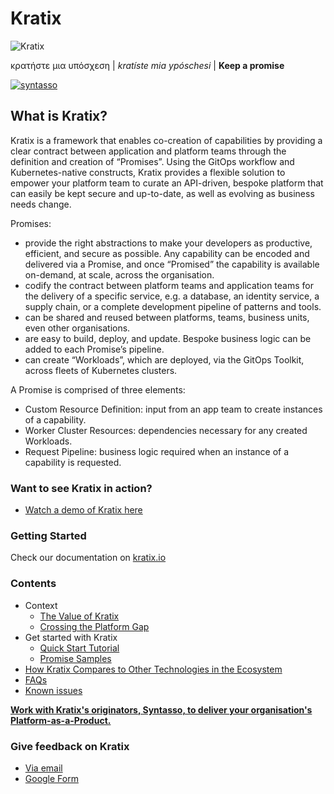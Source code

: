 # Kratix

![Kratix](docs/deprecated/images/white_logo_color_background.jpg)

κρατήστε μια υπόσχεση | *kratíste mia ypóschesi* | **Keep a promise**

[![syntasso](https://circleci.com/gh/syntasso/kratix.svg?style=shield)](https://app.circleci.com/pipelines/github/syntasso/kratix?branch=main)

## What is Kratix?

Kratix is a framework that enables co-creation of capabilities by providing a clear contract between application and platform teams through the definition and creation of “Promises”. Using the GitOps workflow and Kubernetes-native constructs, Kratix provides a flexible solution to empower your platform team to curate an API-driven, bespoke platform that can easily be kept secure and up-to-date, as well as evolving as business needs change.

Promises:
- provide the right abstractions to make your developers as productive, efficient, and secure as possible. Any capability can be encoded and delivered via a Promise, and once “Promised” the capability is available on-demand, at scale, across the organisation.
- codify the contract between platform teams and application teams for the delivery of a specific service, e.g. a database, an identity service, a supply chain, or a complete development pipeline of patterns and tools.
- can be shared and reused between platforms, teams, business units, even other organisations.
- are easy to build, deploy, and update. Bespoke business logic can be added to each Promise’s pipeline.
- can create “Workloads”, which are deployed, via the GitOps Toolkit, across fleets of Kubernetes clusters.

A Promise is comprised of three elements:
- Custom Resource Definition: input from an app team to create instances of a capability.
- Worker Cluster Resources: dependencies necessary for any created Workloads.
- Request Pipeline: business logic required when an instance of a capability is requested.

### Want to see Kratix in action?

* [Watch a demo of Kratix here](https://youtu.be/ZZUD2NUCBJI)

### Getting Started

Check our documentation on [kratix.io](https://kratix.io)
### Contents
- Context
  - [The Value of Kratix](https://syntasso.github.io/kratix-docs/docs/main/value-of-kratix?utm_source=github&utm_medium=readme&utm_campaign=kratix)
  - [Crossing the Platform Gap](https://www.syntasso.io/post/crossing-the-platform-gap)
  <!-- - [Personas](./docs/personas.md)  -->
  <!-- - [Team Story](./docs/success.md) -->
  <!-- - [Architecture](./docs/writing-a-promise.md) -->
- Get started with Kratix
  - [Quick Start Tutorial](https://syntasso.github.io/kratix-docs/docs/workshop/intro?utm_source=github&utm_medium=readme&utm_campaign=kratix)
  - [Promise Samples](./samples)
- [How Kratix Compares to Other Technologies in the Ecosystem](https://syntasso.github.io/kratix-docs/docs/main/value-of-kratix#comparison-with-other-tools?utm_source=github&utm_medium=readme&utm_campaign=kratix)
- [FAQs](https://syntasso.github.io/kratix-docs/docs/main/faq?utm_source=github&utm_medium=readme&utm_campaign=kratix)
- [Known issues](./docs/deprecated/known-issues.md)

**[Work with Kratix's originators, Syntasso, to deliver your organisation's Platform-as-a-Product.](https://www.syntasso.io/platform-journeys)**

### **Give feedback on Kratix**
  - [Via email](mailto:feedback@syntasso.io?subject=Kratix%20Feedback)
  - [Google Form](https://forms.gle/WVXwVRJsqVFkHfJ79)
